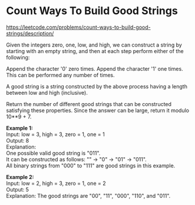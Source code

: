 # Count Ways To Build Good Strings
https://leetcode.com/problems/count-ways-to-build-good-strings/description/

Given the integers zero, one, low, and high, we can construct a string by starting with an empty string, and then at each step perform either of the following:

Append the character '0' zero times.
Append the character '1' one times.
This can be performed any number of times.

A good string is a string constructed by the above process having a length between low and high (inclusive).

Return the number of different good strings that can be constructed satisfying these properties. Since the answer can be large, return it modulo 10**9 + 7.

<b>Example 1:</b>\
Input: low = 3, high = 3, zero = 1, one = 1\
Output: 8\
Explanation:\
One possible valid good string is "011".\
It can be constructed as follows: "" -> "0" -> "01" -> "011".\
All binary strings from "000" to "111" are good strings in this example.

<b>Example 2:</b>\
Input: low = 2, high = 3, zero = 1, one = 2\
Output: 5\
Explanation: The good strings are "00", "11", "000", "110", and "011".